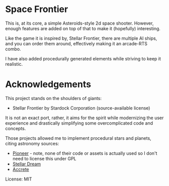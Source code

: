 # Space Frontier

This is, at its core, a simple Asteroids-style 2d space shooter. However, enough features are added on top of that to make it (hopefully) interesting.

Like the game it is inspired by, Stellar Frontier, there are multiple AI ships, and you can order them around, effectively making it an arcade-RTS combo.

I have also added procedurally generated elements while striving to keep it realistic.

# Acknowledgements

This project stands on the shoulders of giants:

* Stellar Frontier by Stardock Corporation (source-available license)

It is not an exact port, rather, it aims for the spirit while modernizing the user experience and drastically simplifying some overcomplicated code and concepts.

Those projects allowed me to implement procedural stars and planets, citing astronomy sources:

* [Pioneer](https://github.com/pioneerspacesim/pioneer) - note, none of their code or assets is actually used so I don't need to license this under GPL
* [Stellar Dream](https://github.com/irskep/stellardream)
* [Accrete](https://github.com/zakski/accrete-starform-stargen)

License: MIT

